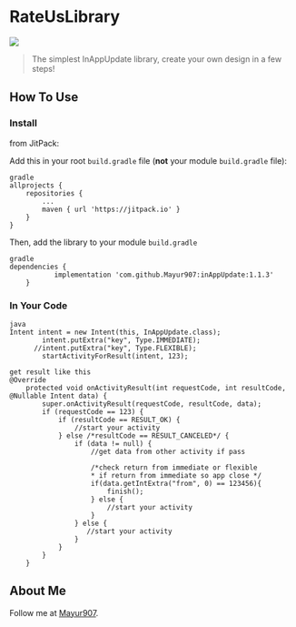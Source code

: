 # RateUsLibrary
[![](https://jitpack.io/v/Mayur907/inAppUpdate.svg)](https://jitpack.io/#Mayur907/inAppUpdate)

>The simplest InAppUpdate library, create your own design in a few steps!
 

## How To Use
### Install
from JitPack:

Add this in your root `build.gradle` file (**not** your module `build.gradle` file):
```
gradle
allprojects {
    repositories {
        ...
        maven { url 'https://jitpack.io' }
    }
}

```
Then, add the library to your module `build.gradle`
```
gradle
dependencies {
	       implementation 'com.github.Mayur907:inAppUpdate:1.1.3'
	}
```

### In Your Code
```
java
Intent intent = new Intent(this, InAppUpdate.class);
        intent.putExtra("key", Type.IMMEDIATE);
      //intent.putExtra("key", Type.FLEXIBLE);
        startActivityForResult(intent, 123);

get result like this
@Override
    protected void onActivityResult(int requestCode, int resultCode, @Nullable Intent data) {
        super.onActivityResult(requestCode, resultCode, data);       
        if (requestCode == 123) {
            if (resultCode == RESULT_OK) {
                //start your activity
            } else /*resultCode == RESULT_CANCELED*/ {
                if (data != null) {
                    //get data from other activity if pass
		    
                    /*check return from immediate or flexible
                    * if return from immediate so app close */
                    if(data.getIntExtra("from", 0) == 123456){
                        finish();
                    } else {
                        //start your activity
                    }
                } else {
                   //start your activity
                }
            }
        }
    }
```
## About Me
Follow me at [Mayur907](https://github.com/Mayur907).

